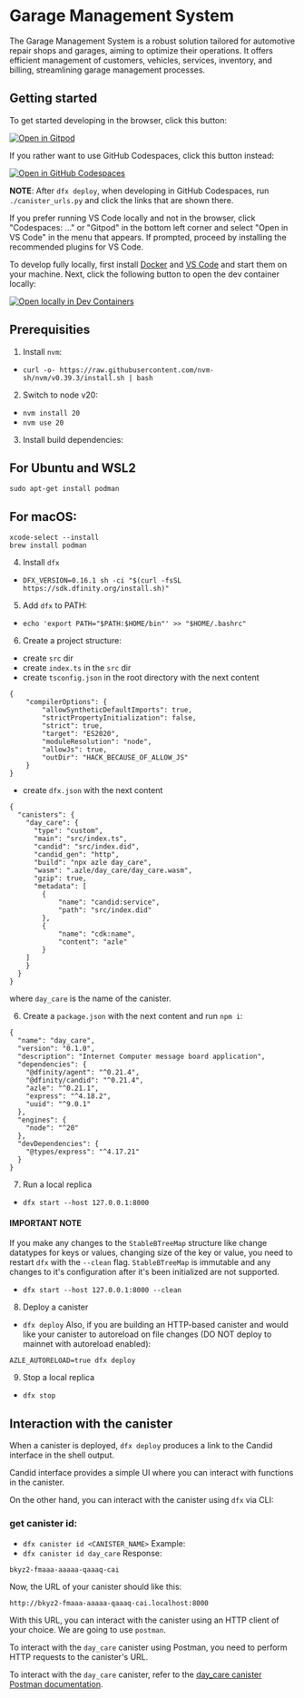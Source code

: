 # Garage Management System

The Garage Management System is a robust solution tailored for automotive repair shops and garages, aiming to optimize their operations. It offers efficient management of customers, vehicles, services, inventory, and billing, streamlining garage management processes.

## Getting started

To get started developing in the browser, click this button:

[![Open in Gitpod](https://gitpod.io/button/open-in-gitpod.svg)](https://gitpod.io/#https://github.com/dacadeorg/icp-message-board-contract)

If you rather want to use GitHub Codespaces, click this button instead:

[![Open in GitHub Codespaces](https://github.com/codespaces/badge.svg)](https://codespaces.new/dacadeorg/icp-message-board-contract?quickstart=1)

**NOTE**: After `dfx deploy`, when developing in GitHub Codespaces, run `./canister_urls.py` and click the links that are shown there.

If you prefer running VS Code locally and not in the browser, click "Codespaces: ..." or "Gitpod" in the bottom left corner and select "Open in VS Code" in the menu that appears.
If prompted, proceed by installing the recommended plugins for VS Code.

To develop fully locally, first install [Docker](https://www.docker.com/get-started/) and [VS Code](https://code.visualstudio.com/) and start them on your machine.
Next, click the following button to open the dev container locally:

[![Open locally in Dev Containers](https://img.shields.io/static/v1?label=Dev%20Containers&message=Open&color=blue&logo=visualstudiocode)](https://vscode.dev/redirect?url=vscode://ms-vscode-remote.remote-containers/cloneInVolume?url=https://github.com/dacadeorg/icp-message-board-contract)

## Prerequisities

1. Install `nvm`:

- `curl -o- https://raw.githubusercontent.com/nvm-sh/nvm/v0.39.3/install.sh | bash`

2. Switch to node v20:

- `nvm install 20`
- `nvm use 20`

3. Install build dependencies:

## For Ubuntu and WSL2

```
sudo apt-get install podman
```

## For macOS:

```
xcode-select --install
brew install podman
```

4. Install `dfx`

- `DFX_VERSION=0.16.1 sh -ci "$(curl -fsSL https://sdk.dfinity.org/install.sh)"`

5. Add `dfx` to PATH:

- `echo 'export PATH="$PATH:$HOME/bin"' >> "$HOME/.bashrc"`

6. Create a project structure:

- create `src` dir
- create `index.ts` in the `src` dir
- create `tsconfig.json` in the root directory with the next content

```
{
    "compilerOptions": {
        "allowSyntheticDefaultImports": true,
        "strictPropertyInitialization": false,
        "strict": true,
        "target": "ES2020",
        "moduleResolution": "node",
        "allowJs": true,
        "outDir": "HACK_BECAUSE_OF_ALLOW_JS"
    }
}
```

- create `dfx.json` with the next content

```
{
  "canisters": {
    "day_care": {
      "type": "custom",
      "main": "src/index.ts",
      "candid": "src/index.did",
      "candid_gen": "http",
      "build": "npx azle day_care",
      "wasm": ".azle/day_care/day_care.wasm",
      "gzip": true,
      "metadata": [
        {
            "name": "candid:service",
            "path": "src/index.did"
        },
        {
            "name": "cdk:name",
            "content": "azle"
        }
    ]
    }
  }
}

```

where `day_care` is the name of the canister.

6. Create a `package.json` with the next content and run `npm i`:

```
{
  "name": "day_care",
  "version": "0.1.0",
  "description": "Internet Computer message board application",
  "dependencies": {
    "@dfinity/agent": "^0.21.4",
    "@dfinity/candid": "^0.21.4",
    "azle": "^0.21.1",
    "express": "^4.18.2",
    "uuid": "^9.0.1"
  },
  "engines": {
    "node": "^20"
  },
  "devDependencies": {
    "@types/express": "^4.17.21"
  }
}

```

7. Run a local replica

- `dfx start --host 127.0.0.1:8000`

#### IMPORTANT NOTE

If you make any changes to the `StableBTreeMap` structure like change datatypes for keys or values, changing size of the key or value, you need to restart `dfx` with the `--clean` flag. `StableBTreeMap` is immutable and any changes to it's configuration after it's been initialized are not supported.

- `dfx start --host 127.0.0.1:8000 --clean`

8. Deploy a canister

- `dfx deploy`
  Also, if you are building an HTTP-based canister and would like your canister to autoreload on file changes (DO NOT deploy to mainnet with autoreload enabled):

```
AZLE_AUTORELOAD=true dfx deploy
```

9. Stop a local replica

- `dfx stop`

## Interaction with the canister

When a canister is deployed, `dfx deploy` produces a link to the Candid interface in the shell output.

Candid interface provides a simple UI where you can interact with functions in the canister.

On the other hand, you can interact with the canister using `dfx` via CLI:

### get canister id:

- `dfx canister id <CANISTER_NAME>`
  Example:
- `dfx canister id day_care`
  Response:

```
bkyz2-fmaaa-aaaaa-qaaaq-cai
```

Now, the URL of your canister should like this:

```
http://bkyz2-fmaaa-aaaaa-qaaaq-cai.localhost:8000
```

With this URL, you can interact with the canister using an HTTP client of your choice. We are going to use `postman`.

To interact with the `day_care` canister using Postman, you need to perform HTTP requests to the canister's URL.

To interact with the `day_care` canister, refer to the [day_care canister Postman documentation](https://documenter.getpostman.com/view/31819605/2sA3JRaf7z).
